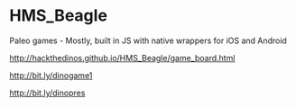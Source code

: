 # HMS_Beagle
Paleo games - Mostly, built in JS with native wrappers for iOS and Android

http://hackthedinos.github.io/HMS_Beagle/game_board.html

http://bit.ly/dinogame1

http://bit.ly/dinopres



